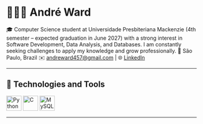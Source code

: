 # 👨🏻‍💻 André Ward 



🎓 Computer Science student at Universidade Presbiteriana Mackenzie (4th semester – expected graduation in June 2027) with a strong interest in Software Development, Data Analysis, and Databases.
I am constantly seeking challenges to apply my knowledge and grow professionally.
📍 São Paulo, Brazil
✉️ andreward457@gmail.com | 🌐 [LinkedIn](https://linkedin.com/in/andré-ward-83427a286/)

---

## 🤖 Technologies and Tools

<p align="left">
  <img src="https://cdn.jsdelivr.net/gh/devicons/devicon/icons/python/python-original.svg" alt="Python" width="40" height="40"/>
  <img src="https://cdn.jsdelivr.net/gh/devicons/devicon/icons/c/c-original.svg" alt="C" width="40" height="40"/>
  <img src="https://cdn.jsdelivr.net/gh/devicons/devicon/icons/mysql/mysql-original.svg" alt="MySQL" width="40" height="40"/>
</p>

---

